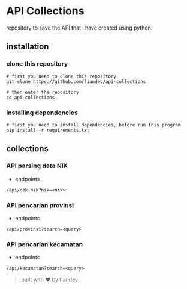 # API Collections
repository to save the API that i have created using python.

## installation
### clone this repository

```shell
# first you need to clone this repository
git clone https://github.com/fiandev/api-collections

# then enter the repository
cd api-collections

```

### installing dependencies

```
# first you need to install dependencies, before run this program
pip install -r requirements.txt
```

## collections

### API parsing data NIK
- endpoints
```shell
/api/cek-nik?nik=<nik>
```

### API pencarian provinsi
- endpoints
```shell
/api/provinsi?search=<query>
```

### API pencarian kecamatan
- endpoints
```shell
/api/kecamatan?search=<query>
```

> built with ♥️ by fiandev